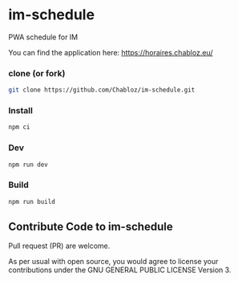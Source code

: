 # im-schedule

PWA schedule for IM

You can find the application here: https://horaires.chabloz.eu/


### clone (or fork)

```sh
git clone https://github.com/Chabloz/im-schedule.git
```

### Install
```sh
npm ci
```

### Dev
```sh
npm run dev
```

### Build
```sh
npm run build
```

## Contribute Code to im-schedule

Pull request (PR) are welcome.

As per usual with open source, you would agree to license your contributions under the GNU GENERAL PUBLIC LICENSE Version 3.